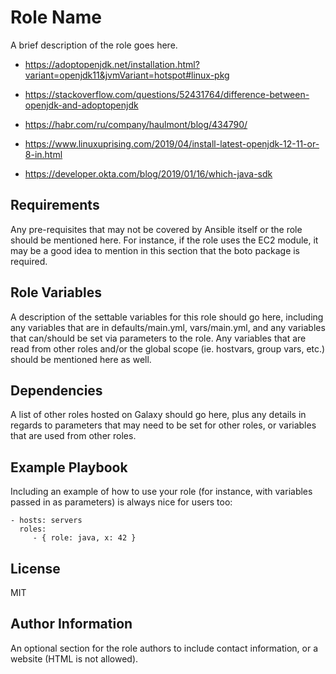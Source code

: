Role Name
=========

A brief description of the role goes here.

- https://adoptopenjdk.net/installation.html?variant=openjdk11&jvmVariant=hotspot#linux-pkg

- https://stackoverflow.com/questions/52431764/difference-between-openjdk-and-adoptopenjdk
- https://habr.com/ru/company/haulmont/blog/434790/
- https://www.linuxuprising.com/2019/04/install-latest-openjdk-12-11-or-8-in.html
- https://developer.okta.com/blog/2019/01/16/which-java-sdk

Requirements
------------

Any pre-requisites that may not be covered by Ansible itself or the role should be mentioned here. For instance, if the role uses the EC2 module, it may be a good idea to mention in this section that the boto package is required.

Role Variables
--------------

A description of the settable variables for this role should go here, including any variables that are in defaults/main.yml, vars/main.yml, and any variables that can/should be set via parameters to the role. Any variables that are read from other roles and/or the global scope (ie. hostvars, group vars, etc.) should be mentioned here as well.

Dependencies
------------

A list of other roles hosted on Galaxy should go here, plus any details in regards to parameters that may need to be set for other roles, or variables that are used from other roles.

Example Playbook
----------------

Including an example of how to use your role (for instance, with variables passed in as parameters) is always nice for users too:

    - hosts: servers
      roles:
         - { role: java, x: 42 }

License
-------

MIT

Author Information
------------------

An optional section for the role authors to include contact information, or a website (HTML is not allowed).
